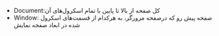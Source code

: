 * Document:کل صفحه از بالا تا پایین با تمام اسکرول‌های آن
* Window: صفحه پیش رو که درصفحه مرورگر، به هرکدام از قسمت‌های اسکرول شده در ابعاد صفحه نمایش
